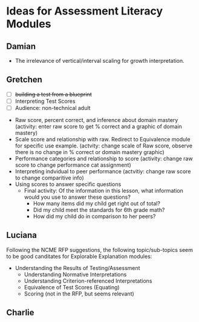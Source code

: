 Ideas for Assessment Literacy Modules
=====================================

## Damian

- The irrelevance of vertical/interval scaling for growth interpretation.

## Gretchen
 - [ ] ~~building a test from a blueprint~~
 - [ ] Interpreting Test Scores
 - [ ] Audience: non-technical adult
 -   Raw score, percent correct, and inference about domain mastery (activity: enter raw score to get % correct and a graphic of domain mastery)
 -   Scale score and relationship with raw. Redirect to Equivalence module for specific use example. (actvity: change scale of Raw score, observe there is no change in % correct or domain mastery graphic)
 -   Performance categories and relationship to score (activity: change raw score to change performance cat assignment)
 -   Interpreting indvidual to peer performance (actvitiy: change raw score to change comparitive info)
 -   Using scores to answer specific questions
 	 * Final activity: Of the information in this lesson, what information would you use to answer these questions? 
 		* How many items did my child get right out of total? 
 		* Did my child meet the standards for 6th grade math?
   	 	* How did my child do in comparison to her peers?


## Luciana

Following the NCME RFP suggestions, the following topic/sub-topics seem to be good canditates for Explorable Explanation modules:

- Understanding the Results of Testing/Assessment
	- Understanding Normative Interpretations
	- Understanding Criterion-referenced Interpretations
	- Equivalence of Test Scores (Equating)
	- Scoring (not in the RFP, but seems relevant)


## Charlie



